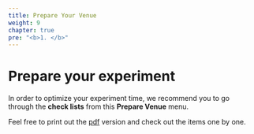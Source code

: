```yaml
---
title: Prepare Your Venue
weight: 9
chapter: true
pre: "<b>1. </b>"
---
```


# Prepare your experiment

In order to optimize your experiment time, we recommend you to go through the
**check lists** from this **Prepare Venue** menu.

Feel free to print out the [pdf](/images/prepare_venue/mypdf.pdf) version
and check out the items one by one.

